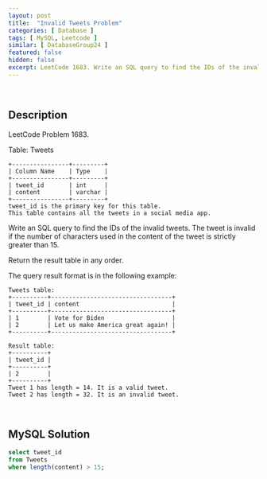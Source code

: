 ```yaml
---
layout: post
title:  "Invalid Tweets Problem"
categories: [ Database ]
tags: [ MySQL, Leetcode ]
similar: [ DatabaseGroup24 ]
featured: false
hidden: false
excerpt: LeetCode 1683. Write an SQL query to find the IDs of the invalid tweets.
---
```


<br />

## Description

LeetCode Problem 1683. 

Table: Tweets

```
+----------------+---------+
| Column Name    | Type    |
+----------------+---------+
| tweet_id       | int     |
| content        | varchar |
+----------------+---------+
tweet_id is the primary key for this table.
This table contains all the tweets in a social media app.
``` 

Write an SQL query to find the IDs of the invalid tweets. The tweet is invalid if the number of characters used in the content of the tweet is strictly greater than 15.

Return the result table in any order.

The query result format is in the following example:

 
```
Tweets table:
+----------+----------------------------------+
| tweet_id | content                          |
+----------+----------------------------------+
| 1        | Vote for Biden                   |
| 2        | Let us make America great again! |
+----------+----------------------------------+

Result table:
+----------+
| tweet_id |
+----------+
| 2        |
+----------+
Tweet 1 has length = 14. It is a valid tweet.
Tweet 2 has length = 32. It is an invalid tweet.
```

<br />

## MySQL Solution


```sql
select tweet_id
from Tweets
where length(content) > 15;
```
